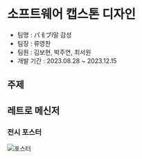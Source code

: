 # 소프트웨어 캡스톤 디자인
* 팀명 : パㅔブl말 감성
* 팀장 : 류영찬
* 팀원 : 김보현, 박주연, 최서원
* 개발 기간 : 2023.08.28 ~ 2023.12.15

## 주제

## 레트로 메신저

### 전시 포스터
![포스터](./post.png)
